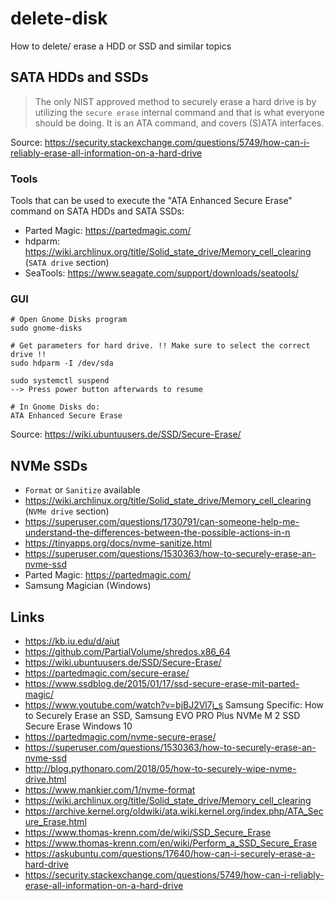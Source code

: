 # delete-disk
How to delete/ erase a HDD or SSD and similar topics

## SATA HDDs and SSDs
>The only NIST approved method to securely erase a hard drive is by utilizing the `secure erase` internal command and that is what everyone should be doing. It is an ATA command, and covers (S)ATA interfaces.

Source: https://security.stackexchange.com/questions/5749/how-can-i-reliably-erase-all-information-on-a-hard-drive

### Tools
Tools that can be used to execute the "ATA Enhanced Secure Erase" command on SATA HDDs and SATA SSDs:
- Parted Magic: https://partedmagic.com/
- hdparm: https://wiki.archlinux.org/title/Solid_state_drive/Memory_cell_clearing (`SATA drive` section)
- SeaTools: https://www.seagate.com/support/downloads/seatools/

### GUI
```
# Open Gnome Disks program
sudo gnome-disks

# Get parameters for hard drive. !! Make sure to select the correct drive !!
sudo hdparm -I /dev/sda

sudo systemctl suspend
--> Press power button afterwards to resume

# In Gnome Disks do:
ATA Enhanced Secure Erase
```

Source: https://wiki.ubuntuusers.de/SSD/Secure-Erase/

## NVMe SSDs
- `Format` or `Sanitize` available
- https://wiki.archlinux.org/title/Solid_state_drive/Memory_cell_clearing (`NVMe drive` section)
- https://superuser.com/questions/1730791/can-someone-help-me-understand-the-differences-between-the-possible-actions-in-n
- https://tinyapps.org/docs/nvme-sanitize.html
- https://superuser.com/questions/1530363/how-to-securely-erase-an-nvme-ssd
- Parted Magic: https://partedmagic.com/
- Samsung Magician (Windows)

## Links
- https://kb.iu.edu/d/aiut
- https://github.com/PartialVolume/shredos.x86_64
- https://wiki.ubuntuusers.de/SSD/Secure-Erase/
- https://partedmagic.com/secure-erase/
- https://www.ssdblog.de/2015/01/17/ssd-secure-erase-mit-parted-magic/
- https://www.youtube.com/watch?v=bjBJ2Vl7j_s Samsung Specific: How to Securely Erase an SSD, Samsung EVO PRO Plus NVMe M 2 SSD Secure Erase Windows 10
- https://partedmagic.com/nvme-secure-erase/
- https://superuser.com/questions/1530363/how-to-securely-erase-an-nvme-ssd
- http://blog.pythonaro.com/2018/05/how-to-securely-wipe-nvme-drive.html
- https://www.mankier.com/1/nvme-format
- https://wiki.archlinux.org/title/Solid_state_drive/Memory_cell_clearing
- https://archive.kernel.org/oldwiki/ata.wiki.kernel.org/index.php/ATA_Secure_Erase.html
- https://www.thomas-krenn.com/de/wiki/SSD_Secure_Erase
- https://www.thomas-krenn.com/en/wiki/Perform_a_SSD_Secure_Erase
- https://askubuntu.com/questions/17640/how-can-i-securely-erase-a-hard-drive
- https://security.stackexchange.com/questions/5749/how-can-i-reliably-erase-all-information-on-a-hard-drive
